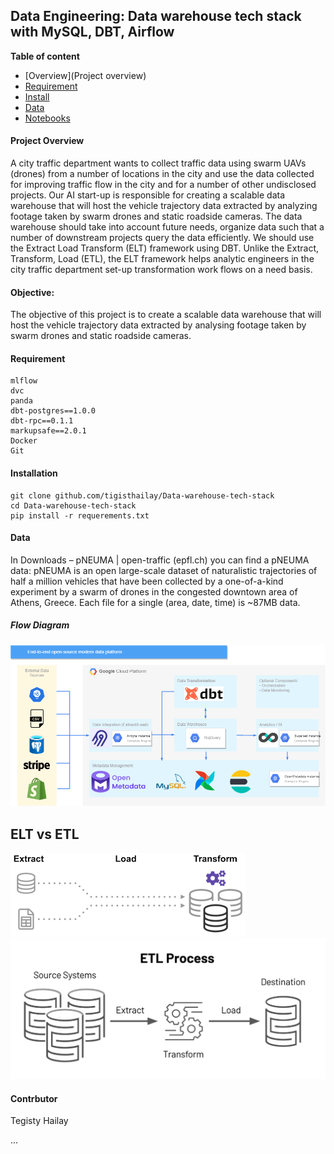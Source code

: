## Data Engineering: Data warehouse tech stack with MySQL, DBT, Airflow

**Table of content**

- [Overview](Project overview)
- [Requirement](#requirement)
- [Install](#install)
- [Data](#data)
- [Notebooks](#notebooks)

#### Project Overview

A city traffic department wants to collect traffic data using swarm UAVs (drones) from a number of locations in the city and use the data collected for improving traffic flow in the city and for a number of other undisclosed projects. Our AI start-up is responsible for creating a scalable data warehouse that will host the vehicle trajectory data extracted by analyzing footage taken by swarm drones and static roadside cameras. 
The data warehouse should take into account future needs, organize data such that a number of downstream projects query the data efficiently. We should use the Extract Load Transform (ELT) framework using DBT.  Unlike the Extract, Transform, Load (ETL), the ELT framework helps analytic engineers in the city traffic department set-up transformation work flows on a need basis.  

#### Objective:

The objective of this project is to create a scalable data warehouse that will host the vehicle trajectory data extracted by analysing footage taken by swarm drones and static roadside cameras.


#### Requirement

```
mlflow
dvc
panda
dbt-postgres==1.0.0
dbt-rpc==0.1.1
markupsafe==2.0.1
Docker
Git

```

#### Installation

```
git clone github.com/tigisthailay/Data-warehouse-tech-stack
cd Data-warehouse-tech-stack
pip install -r requerements.txt
```
#### Data
In Downloads – pNEUMA | open-traffic (epfl.ch) you can find a pNEUMA data: pNEUMA is an open large-scale dataset of naturalistic trajectories of half a million vehicles that have been collected by a one-of-a-kind experiment by a swarm of drones in the congested downtown area of Athens, Greece. Each file for a single (area, date, time) is ~87MB data. 


##### Flow Diagram

![](screenshots/1.png)


## ELT vs ETL

![](screenshots/2.png)
![](screenshots/3.jpg)



####  Contrbutor
Tegisty Hailay

...
